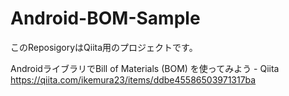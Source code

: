 # Android-BOM-Sample

このReposigoryはQiita用のプロジェクトです。

AndroidライブラリでBill of Materials (BOM) を使ってみよう - Qiita
https://qiita.com/ikemura23/items/ddbe45586503971317ba
